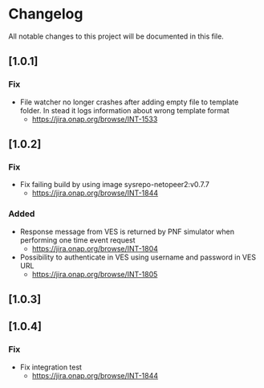 # Changelog
All notable changes to this project will be documented in this file.

## [1.0.1]

### Fix
 - File watcher no longer crashes after adding empty file to template folder. In stead it logs information about wrong template format
   - https://jira.onap.org/browse/INT-1533

## [1.0.2]

### Fix
 - Fix failing build by using image sysrepo-netopeer2:v0.7.7 
   - https://jira.onap.org/browse/INT-1844
  
### Added
 - Response message from VES is returned by PNF simulator when performing one time event request
   - https://jira.onap.org/browse/INT-1804
 - Possibility to authenticate in VES using username and password in VES URL
   - https://jira.onap.org/browse/INT-1805

## [1.0.3]
   
## [1.0.4]

###  Fix
- Fix integration test
   - https://jira.onap.org/browse/INT-1844
